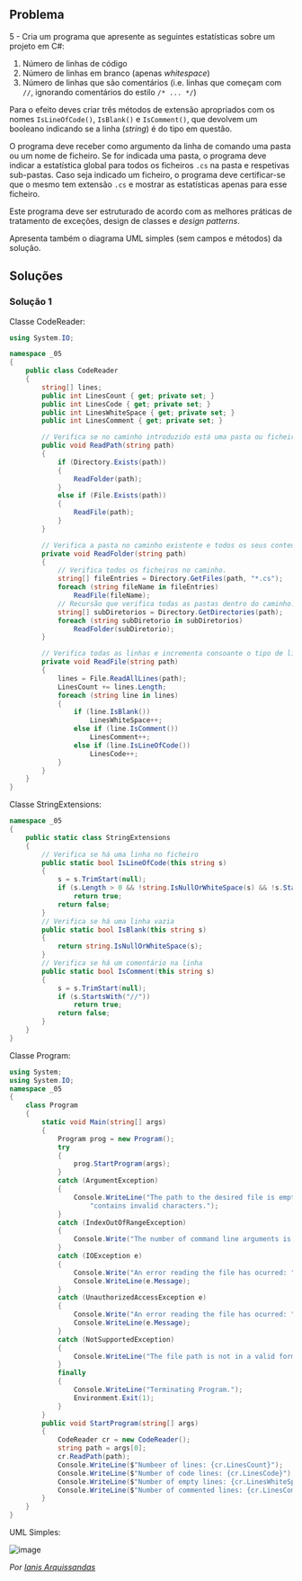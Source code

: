 ## Problema

5 - Cria um programa que apresente as seguintes estatísticas sobre um projeto
em C#:

1.  Número de linhas de código
2.  Número de linhas em branco (apenas _whitespace_)
3.  Número de linhas que são comentários (i.e. linhas que começam com `//`,
    ignorando comentários do estilo `/* ... */`)

Para o efeito deves criar três métodos de extensão apropriados com os nomes
`IsLineOfCode()`, `IsBlank()` e `IsComment()`, que devolvem um booleano
indicando se a linha (_string_) é do tipo em questão.

O programa deve receber como argumento da linha de comando uma pasta ou um
nome de ficheiro. Se for indicada uma pasta, o programa deve indicar a
estatística global para todos os ficheiros `.cs` na pasta e respetivas
sub-pastas. Caso seja indicado um ficheiro, o programa deve certificar-se que o
mesmo tem extensão `.cs` e mostrar as estatísticas apenas para esse ficheiro.

Este programa deve ser estruturado de acordo com as melhores práticas de
tratamento de exceções, design de classes e _design patterns_.

Apresenta também o diagrama UML simples (sem campos e métodos) da solução.


## Soluções

### Solução 1

Classe CodeReader:

```cs
using System.IO;

namespace _05
{
    public class CodeReader
    {
        string[] lines;
        public int LinesCount { get; private set; }
        public int LinesCode { get; private set; }
        public int LinesWhiteSpace { get; private set; }
        public int LinesComment { get; private set; }

        // Verifica se no caminho introduzido está uma pasta ou ficheiro.
        public void ReadPath(string path)
        {
            if (Directory.Exists(path))
            {
                ReadFolder(path);
            }
            else if (File.Exists(path))
            {
                ReadFile(path);
            }
        }

        // Verifica a pasta no caminho existente e todos os seus conteúdos.
        private void ReadFolder(string path)
        {
            // Verifica todos os ficheiros no caminho.
            string[] fileEntries = Directory.GetFiles(path, "*.cs");
            foreach (string fileName in fileEntries)
                ReadFile(fileName);
            // Recursão que verifica todas as pastas dentro do caminho.
            string[] subDiretorios = Directory.GetDirectories(path);
            foreach (string subDiretorio in subDiretorios)
                ReadFolder(subDiretorio);
        }

        // Verifica todas as linhas e incrementa consoante o tipo de linha.
        private void ReadFile(string path)
        {
            lines = File.ReadAllLines(path);
            LinesCount += lines.Length;
            foreach (string line in lines)
            {
                if (line.IsBlank())
                    LinesWhiteSpace++;
                else if (line.IsComment())
                    LinesComment++;
                else if (line.IsLineOfCode())
                    LinesCode++;
            }
        }
    }
}

```

Classe StringExtensions:

```cs
namespace _05
{
    public static class StringExtensions
    {
        // Verifica se há uma linha no ficheiro
        public static bool IsLineOfCode(this string s)
        {
            s = s.TrimStart(null);
            if (s.Length > 0 && !string.IsNullOrWhiteSpace(s) && !s.StartsWith("//"))
                return true;
            return false;
        }
        // Verifica se há uma linha vazia
        public static bool IsBlank(this string s)
        {
            return string.IsNullOrWhiteSpace(s);
        }
        // Verifica se há um comentário na linha
        public static bool IsComment(this string s)
        {
            s = s.TrimStart(null);
            if (s.StartsWith("//"))
                return true;
            return false;
        }
    }
}
```

Classe Program:

```cs
using System;
using System.IO;
namespace _05
{
    class Program
    {
        static void Main(string[] args)
        {
            Program prog = new Program();
            try
            {
                prog.StartProgram(args);
            }
            catch (ArgumentException)
            {
                Console.WriteLine("The path to the desired file is empty or " +
                    "contains invalid characters.");
            }
            catch (IndexOutOfRangeException)
            {
                Console.Write("The number of command line arguments is incorrect.");
            }
            catch (IOException e)
            {
                Console.Write("An error reading the file has ocurred: ");
                Console.WriteLine(e.Message);
            }
            catch (UnauthorizedAccessException e)
            {
                Console.Write("An error reading the file has ocurred: ");
                Console.WriteLine(e.Message);
            }
            catch (NotSupportedException)
            {
                Console.WriteLine("The file path is not in a valid format.");
            }
            finally
            {
                Console.WriteLine("Terminating Program.");
                Environment.Exit(1);
            }
        }
        public void StartProgram(string[] args)
        {
            CodeReader cr = new CodeReader();
            string path = args[0];
            cr.ReadPath(path);
            Console.WriteLine($"Numbeer of lines: {cr.LinesCount}");
            Console.WriteLine($"Number of code lines: {cr.LinesCode}");
            Console.WriteLine($"Number of empty lines: {cr.LinesWhiteSpace}");
            Console.WriteLine($"Number of commented lines: {cr.LinesComment}");
        }
    }
}
```

UML Simples:

![image](05_UML.png)

*Por [Ianis Arquissandas](https://github.com/Insoel)*
